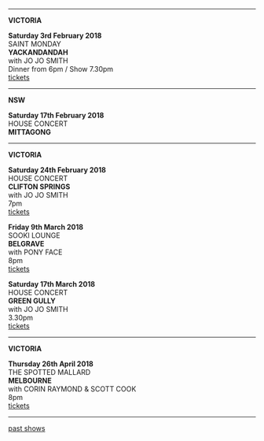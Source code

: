 * * * * *

**VICTORIA**

**Saturday 3rd February 2018**\
SAINT MONDAY\
**YACKANDANDAH**\
with JO JO SMITH  
Dinner from 6pm / Show 7.30pm  
[tickets](https://www.trybooking.com/TKAH)
  
* * * * *

**NSW**

**Saturday 17th February 2018**\
HOUSE CONCERT\
**MITTAGONG**

* * * * *

**VICTORIA**

**Saturday 24th February 2018**\
HOUSE CONCERT\
**CLIFTON SPRINGS**  
with JO JO SMITH    
7pm  
[tickets](https://www.trybooking.com/TQIN)  

**Friday 9th March 2018**\
SOOKI LOUNGE\
**BELGRAVE**  
with PONY FACE    
8pm  
[tickets](https://sookilounge.oztix.com.au/Default.aspx?Event=83646)  

**Saturday 17th March 2018**\
HOUSE CONCERT\
**GREEN GULLY**  
with JO JO SMITH    
3.30pm  
[tickets](https://www.trybooking.com/TYGF)  

* * * * *

**VICTORIA**

**Thursday 26th April 2018**\
THE SPOTTED MALLARD\
**MELBOURNE**  
with CORIN RAYMOND & SCOTT COOK    
8pm  
[tickets](http://www.moshtix.com.au/v2/event/corin-raymond-can-lucie-thorne-and-scott-cook-can-with-special-guest-liz-f/101047)  
  
* * * * *

[past shows](?p=shows/archive/)